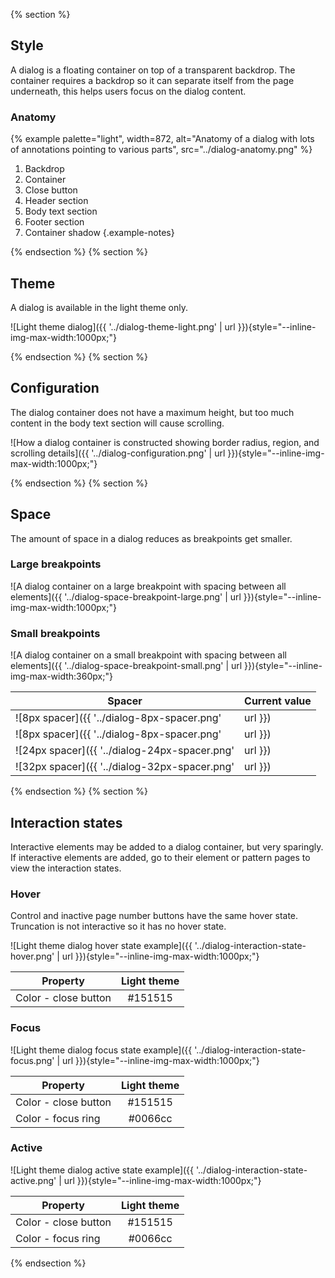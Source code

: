 {% section %}

## Style

A dialog is a floating container on top of a transparent backdrop. The container requires a backdrop so it can separate itself from the page underneath, this helps users focus on the dialog content.

### Anatomy

{% example palette="light",
           width=872,
           alt="Anatomy of a dialog with lots of annotations pointing to various parts",
           src="../dialog-anatomy.png" %}

1. Backdrop
2. Container
3. Close button
4. Header section
5. Body text section
6. Footer section
7. Container shadow
   {.example-notes}

{% endsection %}
{% section %}

## Theme

A dialog is available in the light theme only.

![Light theme dialog]({{ '../dialog-theme-light.png' | url }}){style="--inline-img-max-width:1000px;"}

{% endsection %}
{% section %}

## Configuration

The dialog container does not have a maximum height, but too much content in the body text section will cause scrolling.

![How a dialog container is constructed showing border radius, region, and scrolling details]({{ '../dialog-configuration.png' | url }}){style="--inline-img-max-width:1000px;"}

{% endsection %}
{% section %}

## Space

The amount of space in a dialog reduces as breakpoints get smaller.
### Large breakpoints

![A dialog container on a large breakpoint with spacing between all elements]({{ '../dialog-space-breakpoint-large.png' | url }}){style="--inline-img-max-width:1000px;"}

### Small breakpoints

![A dialog container on a small breakpoint with spacing between all elements]({{ '../dialog-space-breakpoint-small.png' | url }}){style="--inline-img-max-width:360px;"}

| Spacer                                                        | Current value | 
| ------------------------------------------------------------- | ------------- |
| ![8px spacer]({{ '../dialog-8px-spacer.png'   | url }})       | 8px 0.5rem    |
| ![8px spacer]({{ '../dialog-8px-spacer.png'   | url }})       | 16px 1rem     |
| ![24px spacer]({{ '../dialog-24px-spacer.png' | url }})       | 24px 1.5rem   |
| ![32px spacer]({{ '../dialog-32px-spacer.png' | url }})       | 32px 2.0rem   |

{% endsection %}
{% section %}

## Interaction states

Interactive elements may be added to a dialog container, but very sparingly. If interactive elements are added, go to their element or pattern pages to view the interaction states.

### Hover

Control and inactive page number buttons have the same hover state. Truncation is not interactive so it has no hover state.

![Light theme dialog hover state example]({{ '../dialog-interaction-state-hover.png' | url }}){style="--inline-img-max-width:1000px;"}

| Property             | Light theme |
| -------------------- | :---------: |
| Color - close button |   #151515   |

### Focus

![Light theme dialog focus state example]({{ '../dialog-interaction-state-focus.png' | url }}){style="--inline-img-max-width:1000px;"}

| Property             | Light theme |
| -------------------- | :---------: |
| Color - close button |   #151515   |
| Color - focus ring   |   #0066cc   |

### Active

![Light theme dialog active state example]({{ '../dialog-interaction-state-active.png' | url }}){style="--inline-img-max-width:1000px;"}

| Property             | Light theme |
| -------------------- | :---------: |
| Color - close button |   #151515   |
| Color - focus ring   |   #0066cc   |

{% endsection %}
